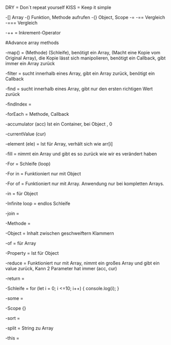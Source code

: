 DRY = Don´t repeat yourself
KISS = Keep it simple

-[] Array
-() Funktion, Methode aufrufen
-{} Object, Scope
-=
-== Vergleich
-=== Vergleich

-++ = Inkrement-Operator

#Advance array methods

-map() = (Methode) (Schleife), benötigt ein Array, (Macht eine Kopie vom Original Array), die Kopie lässt sich manipolieren, benötigt ein Callback, gibt immer ein Array zurück

-filter = sucht innerhalb eines Array, gibt ein Array zurück, benötigt ein Callback

-find = sucht innerhalb eines Array, gibt nur den ersten richtigen Wert zurück

-findIndex =

-forEach = Methode, Callback

-accumulator (acc) Ist ein Container, bei Object , 0

-currentValue (cur)

-element (ele) = Ist für Array, verhält sich wie arr[i]

-fill = nimmt ein Array und gibt es so zurück wie wir es verändert haben

-For = Schleife (loop)

-For in =
Funktioniert nur mit Object

-For of =
Funktioniert nur mit Array. Anwendung nur bei kompletten Arrays.

-in = für Object

-Infinite loop = endlos Schleife

-join =

-Methode =

-Object = Inhalt zwischen geschweiftern Klammern

-of = für Array

-Property =
Ist für Object

-reduce = Funktioniert nur mit Array, nimmt ein großes Array und gibt ein value zurück, Kann 2 Parameter hat immer (acc, cur)

-return =

-Schleife = for (let i = 0; i <=10; i++) {
console.log(i);
}

-some =

-Scope {}

-sort =

-split = String zu Array

-this =
